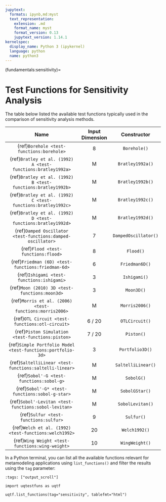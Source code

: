 ```yaml
---
jupytext:
  formats: ipynb,md:myst
  text_representation:
    extension: .md
    format_name: myst
    format_version: 0.13
    jupytext_version: 1.14.1
kernelspec:
  display_name: Python 3 (ipykernel)
  language: python
  name: python3
---
```


(fundamentals:sensitivity)=
# Test Functions for Sensitivity Analysis

The table below listed the available test functions typically used
in the comparison of sensitivity analysis methods.

|                             Name                             | Input Dimension |     Constructor      |
|:------------------------------------------------------------:|:---------------:|:--------------------:|
|          {ref}`Borehole <test-functions:borehole>`           |        8        |     `Borehole()`     |
| {ref}`Bratley et al. (1992) A <test-functions:bratley1992a>` |        M        |   `Bratley1992a()`   |
| {ref}`Bratley et al. (1992) B <test-functions:bratley1992b>` |        M        |   `Bratley1992b()`   |
| {ref}`Bratley et al. (1992) C <test-functions:bratley1992c>` |        M        |   `Bratley1992c()`   |
| {ref}`Bratley et al. (1992) D <test-functions:bratley1992d>` |        M        |   `Bratley1992d()`   |
| {ref}`Damped Oscillator <test-functions:damped-oscillator>`  |        7        | `DampedOscillator()` |
|             {ref}`Flood <test-functions:flood>`              |        8        |      `Flood()`       |
|      {ref}`Friedman (6D) <test-functions:friedman-6d>`       |        6        |    `Friedman6D()`    |
|          {ref}`Ishigami <test-functions:ishigami>`           |        3        |     `Ishigami()`     |
|        {ref}`Moon (2010) 3D <test-functions:moon3d>`         |        3        |      `Moon3D()`      |
|   {ref}`Morris et al. (2006) <test-functions:morris2006>`    |        M        |    `Morris2006()`    |
|       {ref}`OTL Circuit <test-functions:otl-circuit>`        |     6 / 20      |    `OTLCircuit()`    |
|       {ref}`Piston Simulation <test-functions:piston>`       |     7 / 20      |      `Piston()`      |
| {ref}`Simple Portfolio Model <test-functions:portfolio-3d>`  |        3        |   `Portfolio3D()`    |
|    {ref}`SaltelliLinear <test-functions:saltelli-linear>`    |        M        |  `SaltelliLinear()`  |
|           {ref}`Sobol'-G <test-functions:sobol-g>`           |        M        |      `SobolG()`      |
|        {ref}`Sobol'-G* <test-functions:sobol-g-star>`        |        M        |    `SobolGStar()`    |
|     {ref}`Sobol'-Levitan <test-functions:sobol-levitan>`     |        M        |   `SobolLevitan()`   |
|            {ref}`Sulfur <test-functions:sulfur>`             |        9        |      `Sulfur()`      |
|    {ref}`Welch et al. (1992) <test-functions:welch1992>`     |       20        |    `Welch1992()`     |
|       {ref}`Wing Weight <test-functions:wing-weight>`        |       10        |    `WingWeight()`    |

In a Python terminal, you can list all the available functions relevant
for metamodeling applications using ``list_functions()`` and filter the results
using the ``tag`` parameter:

```{code-cell} ipython3
:tags: ["output_scroll"]

import uqtestfuns as uqtf

uqtf.list_functions(tag="sensitivity", tablefmt="html")
```
